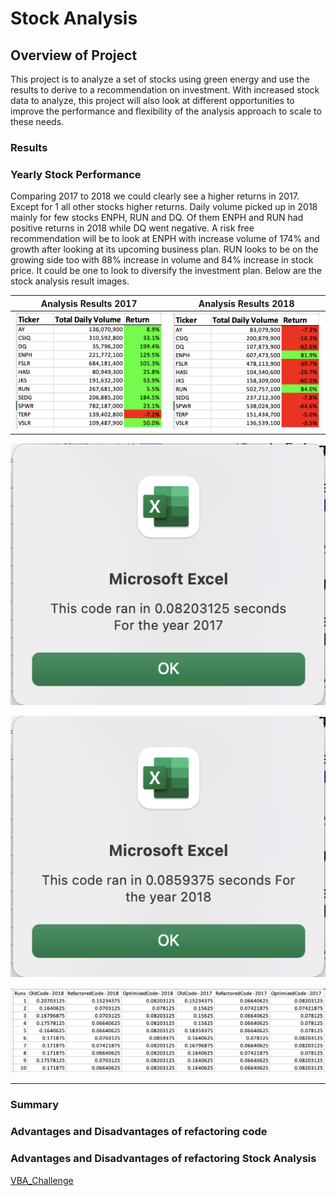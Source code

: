 # Stock Analysis

## Overview of Project

This project is to analyze a set of stocks using green energy and use the results to derive to a recommendation on investment. With increased stock data to analyze, this project will also look at different opportunities to improve the performance and flexibility of the analysis approach to scale to these needs.

### Results

### Yearly Stock Performance

Comparing 2017 to 2018 we could clearly see a higher returns in 2017. Except for 1 all other stocks higher returns. Daily volume picked up in 2018 mainly for few stocks ENPH, RUN and DQ. Of them ENPH and RUN had positive returns in 2018 while DQ went negative. A risk free recommendation will be to look at ENPH with increase volume of 174% and growth after looking at its upcoming business plan. RUN looks to be on the growing side too with 88% increase in volume and 84% increase in stock price. It could be one to look to diversify the investment plan. Below are the stock analysis result images.

Analysis Results 2017      |  Analysis Results 2018
:-------------------------:|:-------------------------:
![Analysis_Results_2017](Resources/Analysis_Results_2017.png)   |  ![Analysis_Results_2018](Resources/Analysis_Results_2018.png)
  

![VBA_Challenge_2017](Resources/VBA_Challenge_2017.png)

![VBA_Challenge_2018](Resources/VBA_Challenge_2018.png)

![PerformanceResults](Resources/PerformanceResults.png)

---

### Summary

### Advantages and Disadvantages of refactoring code

### Advantages and Disadvantages of refactoring Stock Analysis

[VBA_Challenge](VBA_Challenge.xlsx)

